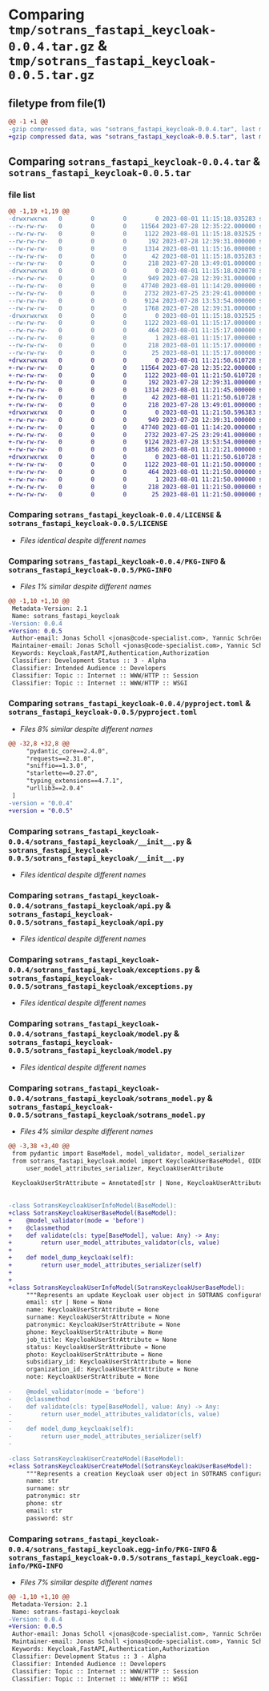 # Comparing `tmp/sotrans_fastapi_keycloak-0.0.4.tar.gz` & `tmp/sotrans_fastapi_keycloak-0.0.5.tar.gz`

## filetype from file(1)

```diff
@@ -1 +1 @@
-gzip compressed data, was "sotrans_fastapi_keycloak-0.0.4.tar", last modified: Tue Aug  1 11:15:18 2023, max compression
+gzip compressed data, was "sotrans_fastapi_keycloak-0.0.5.tar", last modified: Tue Aug  1 11:21:50 2023, max compression
```

## Comparing `sotrans_fastapi_keycloak-0.0.4.tar` & `sotrans_fastapi_keycloak-0.0.5.tar`

### file list

```diff
@@ -1,19 +1,19 @@
-drwxrwxrwx   0        0        0        0 2023-08-01 11:15:18.035283 sotrans_fastapi_keycloak-0.0.4/
--rw-rw-rw-   0        0        0    11564 2023-07-28 12:35:22.000000 sotrans_fastapi_keycloak-0.0.4/LICENSE
--rw-rw-rw-   0        0        0     1122 2023-08-01 11:15:18.032525 sotrans_fastapi_keycloak-0.0.4/PKG-INFO
--rw-rw-rw-   0        0        0      192 2023-07-28 12:39:31.000000 sotrans_fastapi_keycloak-0.0.4/README.md
--rw-rw-rw-   0        0        0     1314 2023-08-01 11:15:16.000000 sotrans_fastapi_keycloak-0.0.4/pyproject.toml
--rw-rw-rw-   0        0        0       42 2023-08-01 11:15:18.035283 sotrans_fastapi_keycloak-0.0.4/setup.cfg
--rw-rw-rw-   0        0        0      218 2023-07-28 13:49:01.000000 sotrans_fastapi_keycloak-0.0.4/setup.py
-drwxrwxrwx   0        0        0        0 2023-08-01 11:15:18.020078 sotrans_fastapi_keycloak-0.0.4/sotrans_fastapi_keycloak/
--rw-rw-rw-   0        0        0      949 2023-07-28 12:39:31.000000 sotrans_fastapi_keycloak-0.0.4/sotrans_fastapi_keycloak/__init__.py
--rw-rw-rw-   0        0        0    47740 2023-08-01 11:14:20.000000 sotrans_fastapi_keycloak-0.0.4/sotrans_fastapi_keycloak/api.py
--rw-rw-rw-   0        0        0     2732 2023-07-25 23:29:41.000000 sotrans_fastapi_keycloak-0.0.4/sotrans_fastapi_keycloak/exceptions.py
--rw-rw-rw-   0        0        0     9124 2023-07-28 13:53:54.000000 sotrans_fastapi_keycloak-0.0.4/sotrans_fastapi_keycloak/model.py
--rw-rw-rw-   0        0        0     1768 2023-07-28 12:39:31.000000 sotrans_fastapi_keycloak-0.0.4/sotrans_fastapi_keycloak/sotrans_model.py
-drwxrwxrwx   0        0        0        0 2023-08-01 11:15:18.032525 sotrans_fastapi_keycloak-0.0.4/sotrans_fastapi_keycloak.egg-info/
--rw-rw-rw-   0        0        0     1122 2023-08-01 11:15:17.000000 sotrans_fastapi_keycloak-0.0.4/sotrans_fastapi_keycloak.egg-info/PKG-INFO
--rw-rw-rw-   0        0        0      464 2023-08-01 11:15:17.000000 sotrans_fastapi_keycloak-0.0.4/sotrans_fastapi_keycloak.egg-info/SOURCES.txt
--rw-rw-rw-   0        0        0        1 2023-08-01 11:15:17.000000 sotrans_fastapi_keycloak-0.0.4/sotrans_fastapi_keycloak.egg-info/dependency_links.txt
--rw-rw-rw-   0        0        0      218 2023-08-01 11:15:17.000000 sotrans_fastapi_keycloak-0.0.4/sotrans_fastapi_keycloak.egg-info/requires.txt
--rw-rw-rw-   0        0        0       25 2023-08-01 11:15:17.000000 sotrans_fastapi_keycloak-0.0.4/sotrans_fastapi_keycloak.egg-info/top_level.txt
+drwxrwxrwx   0        0        0        0 2023-08-01 11:21:50.610728 sotrans_fastapi_keycloak-0.0.5/
+-rw-rw-rw-   0        0        0    11564 2023-07-28 12:35:22.000000 sotrans_fastapi_keycloak-0.0.5/LICENSE
+-rw-rw-rw-   0        0        0     1122 2023-08-01 11:21:50.610728 sotrans_fastapi_keycloak-0.0.5/PKG-INFO
+-rw-rw-rw-   0        0        0      192 2023-07-28 12:39:31.000000 sotrans_fastapi_keycloak-0.0.5/README.md
+-rw-rw-rw-   0        0        0     1314 2023-08-01 11:21:45.000000 sotrans_fastapi_keycloak-0.0.5/pyproject.toml
+-rw-rw-rw-   0        0        0       42 2023-08-01 11:21:50.610728 sotrans_fastapi_keycloak-0.0.5/setup.cfg
+-rw-rw-rw-   0        0        0      218 2023-07-28 13:49:01.000000 sotrans_fastapi_keycloak-0.0.5/setup.py
+drwxrwxrwx   0        0        0        0 2023-08-01 11:21:50.596383 sotrans_fastapi_keycloak-0.0.5/sotrans_fastapi_keycloak/
+-rw-rw-rw-   0        0        0      949 2023-07-28 12:39:31.000000 sotrans_fastapi_keycloak-0.0.5/sotrans_fastapi_keycloak/__init__.py
+-rw-rw-rw-   0        0        0    47740 2023-08-01 11:14:20.000000 sotrans_fastapi_keycloak-0.0.5/sotrans_fastapi_keycloak/api.py
+-rw-rw-rw-   0        0        0     2732 2023-07-25 23:29:41.000000 sotrans_fastapi_keycloak-0.0.5/sotrans_fastapi_keycloak/exceptions.py
+-rw-rw-rw-   0        0        0     9124 2023-07-28 13:53:54.000000 sotrans_fastapi_keycloak-0.0.5/sotrans_fastapi_keycloak/model.py
+-rw-rw-rw-   0        0        0     1856 2023-08-01 11:21:21.000000 sotrans_fastapi_keycloak-0.0.5/sotrans_fastapi_keycloak/sotrans_model.py
+drwxrwxrwx   0        0        0        0 2023-08-01 11:21:50.610728 sotrans_fastapi_keycloak-0.0.5/sotrans_fastapi_keycloak.egg-info/
+-rw-rw-rw-   0        0        0     1122 2023-08-01 11:21:50.000000 sotrans_fastapi_keycloak-0.0.5/sotrans_fastapi_keycloak.egg-info/PKG-INFO
+-rw-rw-rw-   0        0        0      464 2023-08-01 11:21:50.000000 sotrans_fastapi_keycloak-0.0.5/sotrans_fastapi_keycloak.egg-info/SOURCES.txt
+-rw-rw-rw-   0        0        0        1 2023-08-01 11:21:50.000000 sotrans_fastapi_keycloak-0.0.5/sotrans_fastapi_keycloak.egg-info/dependency_links.txt
+-rw-rw-rw-   0        0        0      218 2023-08-01 11:21:50.000000 sotrans_fastapi_keycloak-0.0.5/sotrans_fastapi_keycloak.egg-info/requires.txt
+-rw-rw-rw-   0        0        0       25 2023-08-01 11:21:50.000000 sotrans_fastapi_keycloak-0.0.5/sotrans_fastapi_keycloak.egg-info/top_level.txt
```

### Comparing `sotrans_fastapi_keycloak-0.0.4/LICENSE` & `sotrans_fastapi_keycloak-0.0.5/LICENSE`

 * *Files identical despite different names*

### Comparing `sotrans_fastapi_keycloak-0.0.4/PKG-INFO` & `sotrans_fastapi_keycloak-0.0.5/PKG-INFO`

 * *Files 1% similar despite different names*

```diff
@@ -1,10 +1,10 @@
 Metadata-Version: 2.1
 Name: sotrans_fastapi_keycloak
-Version: 0.0.4
+Version: 0.0.5
 Author-email: Jonas Scholl <jonas@code-specialist.com>, Yannic Schröer <yannic@code-specialist.com>
 Maintainer-email: Jonas Scholl <jonas@code-specialist.com>, Yannic Schröer <yannic@code-specialist.com>
 Keywords: Keycloak,FastAPI,Authentication,Authorization
 Classifier: Development Status :: 3 - Alpha
 Classifier: Intended Audience :: Developers
 Classifier: Topic :: Internet :: WWW/HTTP :: Session
 Classifier: Topic :: Internet :: WWW/HTTP :: WSGI
```

### Comparing `sotrans_fastapi_keycloak-0.0.4/pyproject.toml` & `sotrans_fastapi_keycloak-0.0.5/pyproject.toml`

 * *Files 8% similar despite different names*

```diff
@@ -32,8 +32,8 @@
     "pydantic_core==2.4.0",
     "requests==2.31.0",
     "sniffio==1.3.0",
     "starlette==0.27.0",
     "typing_extensions==4.7.1",
     "urllib3==2.0.4"
 ]
-version = "0.0.4"
+version = "0.0.5"
```

### Comparing `sotrans_fastapi_keycloak-0.0.4/sotrans_fastapi_keycloak/__init__.py` & `sotrans_fastapi_keycloak-0.0.5/sotrans_fastapi_keycloak/__init__.py`

 * *Files identical despite different names*

### Comparing `sotrans_fastapi_keycloak-0.0.4/sotrans_fastapi_keycloak/api.py` & `sotrans_fastapi_keycloak-0.0.5/sotrans_fastapi_keycloak/api.py`

 * *Files identical despite different names*

### Comparing `sotrans_fastapi_keycloak-0.0.4/sotrans_fastapi_keycloak/exceptions.py` & `sotrans_fastapi_keycloak-0.0.5/sotrans_fastapi_keycloak/exceptions.py`

 * *Files identical despite different names*

### Comparing `sotrans_fastapi_keycloak-0.0.4/sotrans_fastapi_keycloak/model.py` & `sotrans_fastapi_keycloak-0.0.5/sotrans_fastapi_keycloak/model.py`

 * *Files identical despite different names*

### Comparing `sotrans_fastapi_keycloak-0.0.4/sotrans_fastapi_keycloak/sotrans_model.py` & `sotrans_fastapi_keycloak-0.0.5/sotrans_fastapi_keycloak/sotrans_model.py`

 * *Files 4% similar despite different names*

```diff
@@ -3,38 +3,40 @@
 from pydantic import BaseModel, model_validator, model_serializer
 from sotrans_fastapi_keycloak.model import KeycloakUserBaseModel, OIDCUserBaseModel, user_model_attributes_validator, \
     user_model_attributes_serializer, KeycloakUserAttribute
 
 KeycloakUserStrAttribute = Annotated[str | None, KeycloakUserAttribute()]
 
 
-class SotransKeycloakUserInfoModel(BaseModel):
+class SotransKeycloakUserBaseModel(BaseModel):
+    @model_validator(mode = 'before')
+    @classmethod
+    def validate(cls: type[BaseModel], value: Any) -> Any:
+        return user_model_attributes_validator(cls, value)
+
+    def model_dump_keycloak(self):
+        return user_model_attributes_serializer(self)
+
+
+class SotransKeycloakUserInfoModel(SotransKeycloakUserBaseModel):
     """Represents an update Keycloak user object in SOTRANS configuration"""
     email: str | None = None
     name: KeycloakUserStrAttribute = None
     surname: KeycloakUserStrAttribute = None
     patronymic: KeycloakUserStrAttribute = None
     phone: KeycloakUserStrAttribute = None
     job_title: KeycloakUserStrAttribute = None
     status: KeycloakUserStrAttribute = None
     photo: KeycloakUserStrAttribute = None
     subsidiary_id: KeycloakUserStrAttribute = None
     organization_id: KeycloakUserStrAttribute = None
     note: KeycloakUserStrAttribute = None
 
-    @model_validator(mode = 'before')
-    @classmethod
-    def validate(cls: type[BaseModel], value: Any) -> Any:
-        return user_model_attributes_validator(cls, value)
-
-    def model_dump_keycloak(self):
-        return user_model_attributes_serializer(self)
-
 
-class SotransKeycloakUserCreateModel(BaseModel):
+class SotransKeycloakUserCreateModel(SotransKeycloakUserBaseModel):
     """Represents a creation Keycloak user object in SOTRANS configuration"""
     name: str
     surname: str
     patronymic: str
     phone: str
     email: str
     password: str
```

### Comparing `sotrans_fastapi_keycloak-0.0.4/sotrans_fastapi_keycloak.egg-info/PKG-INFO` & `sotrans_fastapi_keycloak-0.0.5/sotrans_fastapi_keycloak.egg-info/PKG-INFO`

 * *Files 7% similar despite different names*

```diff
@@ -1,10 +1,10 @@
 Metadata-Version: 2.1
 Name: sotrans-fastapi-keycloak
-Version: 0.0.4
+Version: 0.0.5
 Author-email: Jonas Scholl <jonas@code-specialist.com>, Yannic Schröer <yannic@code-specialist.com>
 Maintainer-email: Jonas Scholl <jonas@code-specialist.com>, Yannic Schröer <yannic@code-specialist.com>
 Keywords: Keycloak,FastAPI,Authentication,Authorization
 Classifier: Development Status :: 3 - Alpha
 Classifier: Intended Audience :: Developers
 Classifier: Topic :: Internet :: WWW/HTTP :: Session
 Classifier: Topic :: Internet :: WWW/HTTP :: WSGI
```


